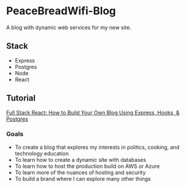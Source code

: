 # PeaceBreadWifi-Blog

A blog with dynamic web services for my new site.

## Stack

- Express
- Postgres
- Node
- React

## Tutorial

[Full Stack React: How to Build Your Own Blog Using Express, Hooks, & Postgres](https://www.freecodecamp.org/news/fullstack-react-blog-app-with-express-and-psql/)

### Goals

- To create a blog that explores my interests in politics, cooking, and technology education
- To learn how to create a dynamic site with databases
- To learn how to host the production build on AWS or Azure
- To learn more of the nuances of hosting and security
- To build a brand where I can explore many other things
